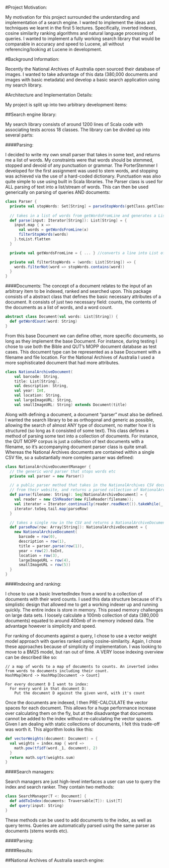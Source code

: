#Project Motivation:

My motivation for this project surrounded the understanding and implementation of a search engine. I wanted to implement the ideas and techniques we learnt in the first 5 lectures. Specifically, inverted indexes, cosine similarity ranking algorithms and natural language processing of queries. I wanted to implement a fully working search library that would be comparable in accuracy and speed to Lucene, all without referencing/looking at Lucene in development. 

#Background Information:

Recently the National Archives of Australia open sourced their database of images. I wanted to take advantage of this data (380,000 documents and images with basic metadata) and develop a basic search application using my search library. 

#Architecture and Implementation Details:

My project is split up into two arbitrary development items:

##Search engine library:

My search library consists of around 1200 lines of Scala code with associating tests across 18 classes. The library can be divided up into several parts:

####Parsing:

I decided to write my own small parser that takes in some text, and returns me a list of words. My constraints were that words should be stemmed, stopped and devoid of any punctuation or grammar.
The PorterStemmer I developed for the first assignment was used to stem words, and stopping was achieved via the use of a hard-coded dictionary. Punctuation was also quite simple to use using built in Scala libraries. The Parser class is used for ALL parsing of text into a list/stream of words. This can then be used generically on parsing of queries AND documents:

```scala
class Parser {
  private val stopWords: Set[String] = parseStopWords(getClass.getClassLoader.getResourceAsStream("search/parsing/stopWords.txt"))
 
  // takes in a list of words from getWordsFromLine and generates a List of parsed words
  def parse(input: Iterator[String]): List[String] = {
    input.map { x =>
      val words = getWordsFromLine(x)
      filterStopWords(words)
    }.toList.flatten
  }

  private val getWordsFromLine = { ... } //converts a line into List of words

  private val filterStopWords = (words: List[String]) => {
    words.filterNot(word => stopWords.contains(word))
  }
}
```

####Documents:
The concept of a document relates to the input of an arbitrary item to be indexed, ranked and searched upon. This package consists of a abstract class that defines the basic necessary attributes of a document. It consists of just two necessary field: counts, the contents of the documents as a list of words, and a word count.
```scala
abstract class Document(val words: List[String]) {
  def getWordCount(word: String)
}
```

From this base Document we can define other, more specific documents, so long as they implement the base Document. For instance, during testing I chose to use both the Bible and QUT’s MOPP document database as test cases. This document type can be represented as a base Document with a filename and file location. For the National Archives of Australia I used a more sophisticated document that had more attributes.

```scala
class NationalArchiveDocument(
    val barcode: String, 
    title: List[String],
    val description: String,
    val year: Int, 
    val location: String, 
    val largeImageURL: String, 
    val smallImageURL: String) extends Document(title)
```

Along with defining a document, a document “parser” must also be defined. I wanted the search library to be as orthogonal and generic as possible, allowing the search of almost ANY type of document, no matter how it is structured (so long as it consisted of some text). This class defines a method of parsing some text into a collection of documents. For instance, the QUT MOPP corpus is just a collection of text documents with a filename, so it’s accompanying document parser class is quite small. Whereas the National Archives documents are contained within a single CSV file, so a substantially more complex parser was defined:

```scala
class NationalArchiveDocumentManager {
  // the generic word parser that stops words etc
  private val parser = new Parser()

  // a public parser method that takes in the NationalArchives CSV document 
  // from their website, and returns a parsed collection of NationalArchiveDocuments
  def parse(filename: String): Seq[NationalArchiveDocument] = {
    val reader = new CSVReader(new FileReader(filename));    
    val iterator = Iterator.continually(reader.readNext()).takeWhile(_ != null)
    iterator.toSeq.tail.map(parseRow)
  }

  // takes a single row in the CSV and returns a NationalArchiveDocument
  def parseRow(row: Array[String]): NationalArchiveDocument = {
    new NationalArchiveDocument(
      barcode = row(0),
      description = row(1),
      title = parser.parse(row(1)),
      year = row(2).toInt,
      location = row(3),
      largeImageURL = row(4),
      smallImageURL = row(5))
  }
}
```

####Indexing and ranking:

I chose to use a basic InvertedIndex from a word to a collection of documents with their word counts. I used this data structure because of it's simplistic design that allowed me to get a working indexer up and running quickly. The entire index is store in memory. This posed memory challenges on large data sets. I loosely calculate a 100mb collection of data (380,000 documents) equated to around 400mb of in-memory indexed data. The advantage however is simplicity and speed.

For ranking of documents against a query, I chose to use a vector weight model approach with queries ranked using cosine-similarity. Again, I chose these approaches because of simplicity of implementation. I was looking to move to a BM25 model, but ran out of time. A VERY loose indexing overview can be described like so:
```text
// a map of words to a map of documents to counts. An inverted index from words to documents including their count.
HashMap[Word -> HashMap[Document -> Count]

For every document D I want to index:
  For every word in that document D:
    Put the document D against the given word, with it's count
```

Once the documents are indexed, I then PRE-CALCULATE the vector spaces for each document. This allows for a huge performance increase over calculating them on the fly, but at the disadvantge that documents cannot be added to the index without re-calculating the vector spaces. Given I am dealing with static collections of documents, I felt this trade-off was worth it. This algorithm looks like this:

```scala
def vectorWeights(document: Document) = {
  val weights = index.map { word =>
    math.pow(tfidf(word._1, document), 2)
  }
  return math.sqrt(weights.sum)
}
```

####Search managers:

Search managers are just high-level interfaces a user can use to query the index and search ranker. They contain two methods:

```scala
class SearchManager[T <: Document] {
  def addToIndex(documents: Traversable[T]): List[T]
  def query(input: String)
}
```

These methods can be used to add documents to the index, as well as query terms. Queries are automatically parsed using the same parser as documents (stems words etc).

####Parsing:

####Results:



##National Archives of Australia search engine:


